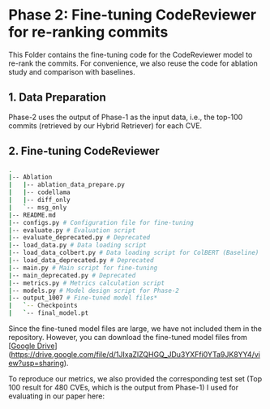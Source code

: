 # Phase 2: Fine-tuning CodeReviewer for re-ranking commits

This Folder contains the fine-tuning code for the CodeReviewer model to re-rank the commits. For convenience, we also reuse the code for ablation study and comparison with baselines.

## 1. Data Preparation

Phase-2 uses the output of Phase-1 as the input data, i.e., the top-100 commits (retrieved by our Hybrid Retriever) for each CVE. 


## 2. Fine-tuning CodeReviewer

```bash
.
|-- Ablation
|   |-- ablation_data_prepare.py
|   |-- codellama
|   |-- diff_only
|   `-- msg_only
|-- README.md
|-- configs.py # Configuration file for fine-tuning
|-- evaluate.py # Evaluation script
|-- evaluate_deprecated.py # Deprecated 
|-- load_data.py # Data loading script
|-- load_data_colbert.py # Data loading script for ColBERT (Baseline)
|-- load_data_deprecated.py # Deprecated
|-- main.py # Main script for fine-tuning
|-- main_deprecated.py # Deprecated
|-- metrics.py # Metrics calculation script
|-- models.py # Model design script for Phase-2
|-- output_1007 # Fine-tuned model files*
|   `-- Checkpoints 
|   `-- final_model.pt

```
Since the fine-tuned model files are large, we have not included them in the repository. However, you can download the fine-tuned model files from [[Google Drive]( https://drive.google.com/file/d/1s7pgHduaXoumEx_stb32S75Ysj39U0bd/view?usp=sharing)](https://drive.google.com/file/d/1JIxaZlZQHGQ_JDu3YXFfi0YTa9JK8YY4/view?usp=sharing).

To reproduce our metrics, we also provided the corresponding test set (Top 100 result for 480 CVEs, which is the output from Phase-1) I used for evaluating in our paper here: 
